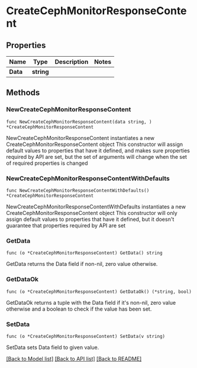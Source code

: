 # CreateCephMonitorResponseContent

## Properties

Name | Type | Description | Notes
------------ | ------------- | ------------- | -------------
**Data** | **string** |  | 

## Methods

### NewCreateCephMonitorResponseContent

`func NewCreateCephMonitorResponseContent(data string, ) *CreateCephMonitorResponseContent`

NewCreateCephMonitorResponseContent instantiates a new CreateCephMonitorResponseContent object
This constructor will assign default values to properties that have it defined,
and makes sure properties required by API are set, but the set of arguments
will change when the set of required properties is changed

### NewCreateCephMonitorResponseContentWithDefaults

`func NewCreateCephMonitorResponseContentWithDefaults() *CreateCephMonitorResponseContent`

NewCreateCephMonitorResponseContentWithDefaults instantiates a new CreateCephMonitorResponseContent object
This constructor will only assign default values to properties that have it defined,
but it doesn't guarantee that properties required by API are set

### GetData

`func (o *CreateCephMonitorResponseContent) GetData() string`

GetData returns the Data field if non-nil, zero value otherwise.

### GetDataOk

`func (o *CreateCephMonitorResponseContent) GetDataOk() (*string, bool)`

GetDataOk returns a tuple with the Data field if it's non-nil, zero value otherwise
and a boolean to check if the value has been set.

### SetData

`func (o *CreateCephMonitorResponseContent) SetData(v string)`

SetData sets Data field to given value.



[[Back to Model list]](../README.md#documentation-for-models) [[Back to API list]](../README.md#documentation-for-api-endpoints) [[Back to README]](../README.md)


